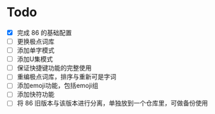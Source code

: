 # Todo

- [x] 完成 86 的基础配置
- [ ] 更换极点词库
- [ ] 添加单字模式
- [ ] 添加U集模式
- [ ] 保证快捷键功能的完整使用
- [ ] 重编极点词库，排序与重新可是字词
- [ ] 添加emoji功能，包括emoji组
- [ ] 添加快符功能
- [ ] 将 86 旧版本与该版本进行分离，单独放到一个仓库里，可做备份使用